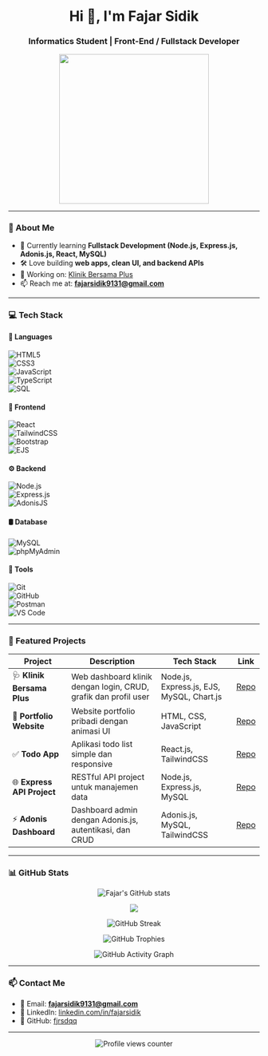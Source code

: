 <!-- Profil GitHub README -->

<h1 align="center">Hi 👋, I'm Fajar Sidik</h1>
<h3 align="center">Informatics Student | Front-End / Fullstack Developer</h3>

<p align="center">
  <img src="https://media.giphy.com/media/qgQUggAC3Pfv687qPC/giphy.gif" width="300">
</p>

---

### 🧠 About Me
- 🌱 Currently learning **Fullstack Development (Node.js, Express.js, Adonis.js, React, MySQL)**
- 🛠 Love building **web apps, clean UI, and backend APIs**
- 🔭 Working on: [Klinik Bersama Plus](https://github.com/fjrsdqq/Klinik-Bersama-Plus-Dashboard)
- 📫 Reach me at: **fajarsidik9131@gmail.com**

---

### 💻 Tech Stack

#### 📝 Languages  
![HTML5](https://img.shields.io/badge/HTML5-E34F26?style=for-the-badge&logo=html5&logoColor=white)  
![CSS3](https://img.shields.io/badge/CSS3-1572B6?style=for-the-badge&logo=css3&logoColor=white)  
![JavaScript](https://img.shields.io/badge/JavaScript-F7DF1E?style=for-the-badge&logo=javascript&logoColor=black)  
![TypeScript](https://img.shields.io/badge/TypeScript-3178C6?style=for-the-badge&logo=typescript&logoColor=white)  
![SQL](https://img.shields.io/badge/SQL-4479A1?style=for-the-badge&logo=mysql&logoColor=white)  

#### 🎨 Frontend  
![React](https://img.shields.io/badge/React-20232A?style=for-the-badge&logo=react&logoColor=61DAFB)  
![TailwindCSS](https://img.shields.io/badge/TailwindCSS-06B6D4?style=for-the-badge&logo=tailwindcss&logoColor=white)  
![Bootstrap](https://img.shields.io/badge/Bootstrap-7952B3?style=for-the-badge&logo=bootstrap&logoColor=white)  
![EJS](https://img.shields.io/badge/EJS-20232A?style=for-the-badge&logo=ejs&logoColor=white)  

#### ⚙️ Backend  
![Node.js](https://img.shields.io/badge/Node.js-339933?style=for-the-badge&logo=nodedotjs&logoColor=white)  
![Express.js](https://img.shields.io/badge/Express.js-000000?style=for-the-badge&logo=express&logoColor=white)  
![AdonisJS](https://img.shields.io/badge/AdonisJS-220052?style=for-the-badge&logo=adonisjs&logoColor=white)  

#### 🛢 Database  
![MySQL](https://img.shields.io/badge/MySQL-4479A1?style=for-the-badge&logo=mysql&logoColor=white)  
![phpMyAdmin](https://img.shields.io/badge/phpMyAdmin-6C78AF?style=for-the-badge&logo=phpmyadmin&logoColor=white)  

#### 🧪 Tools  
![Git](https://img.shields.io/badge/Git-F05032?style=for-the-badge&logo=git&logoColor=white)  
![GitHub](https://img.shields.io/badge/GitHub-181717?style=for-the-badge&logo=github&logoColor=white)  
![Postman](https://img.shields.io/badge/Postman-FF6C37?style=for-the-badge&logo=postman&logoColor=white)  
![VS Code](https://img.shields.io/badge/VS_Code-0078D4?style=for-the-badge&logo=visualstudiocode&logoColor=white)  

---

### 🚀 Featured Projects

| Project | Description | Tech Stack | Link |
|---------|-------------|------------|------|
| 🩺 **Klinik Bersama Plus** | Web dashboard klinik dengan login, CRUD, grafik dan profil user | Node.js, Express.js, EJS, MySQL, Chart.js | [Repo](https://github.com/fjrsdqq/Klinik-Bersama-Plus-Dashboard) |
| 💼 **Portfolio Website** | Website portfolio pribadi dengan animasi UI | HTML, CSS, JavaScript | [Repo](https://github.com/fjrsdqq/portfolio) |
| ✅ **Todo App** | Aplikasi todo list simple dan responsive | React.js, TailwindCSS | [Repo](https://github.com/fjrsdqq/todo-app) |
| 🌐 **Express API Project** | RESTful API project untuk manajemen data | Node.js, Express.js, MySQL | [Repo](https://github.com/fjrsdqq/express-api-project) |
| ⚡ **Adonis Dashboard** | Dashboard admin dengan Adonis.js, autentikasi, dan CRUD | Adonis.js, MySQL, TailwindCSS | [Repo](https://github.com/fjrsdqq/adonis-dashboard) |

---

### 📊 GitHub Stats

<p align="center">
  <img src="https://github-readme-stats.vercel.app/api?username=fjrsdqq&show_icons=true&theme=tokyonight&cache_seconds=86400" alt="Fajar's GitHub stats" />
</p>

<p align="center">
  <img src="https://github-readme-stats.vercel.app/api/top-langs/?username=fjrsdqq&layout=compact&theme=tokyonight&langs_count=8&hide=php,java" />
</p>

<p align="center">
  <img src="https://streak-stats.demolab.com?user=fjrsdqq&theme=tokyonight&hide_border=true" alt="GitHub Streak" />
</p>

<p align="center">
  <img src="https://github-profile-trophy.vercel.app/?username=fjrsdqq&theme=tokyonight&no-frame=true&no-bg=true&row=1&column=6" alt="GitHub Trophies" />
</p>

<p align="center">
  <img src="https://github-readme-activity-graph.vercel.app/graph?username=fjrsdqq&theme=tokyo-night&hide_border=true" alt="GitHub Activity Graph" />
</p>

---

### 📫 Contact Me
- 📧 Email: **fajarsidik9131@gmail.com**  
- 💼 LinkedIn: [linkedin.com/in/fajarsidik](https://www.linkedin.com/in/fajar-sidik-141b46321/)  
- 🐙 GitHub: [fjrsdqq](https://github.com/fjrsdqq)  

---

<p align="center">
  <img src="https://komarev.com/ghpvc/?username=fjrsdqq&label=Profile+Views&color=blue" alt="Profile views counter" />
</p>
